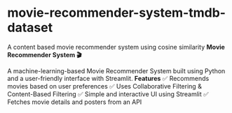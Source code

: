 # movie-recommender-system-tmdb-dataset
A content based movie recommender system using cosine similarity
**Movie Recommender System 🎬**

A machine-learning-based Movie Recommender System built using Python and a user-friendly interface with Streamlit.
**Features**
✅ Recommends movies based on user preferences
✅ Uses Collaborative Filtering & Content-Based Filtering
✅ Simple and interactive UI using Streamlit
✅ Fetches movie details and posters from an API
